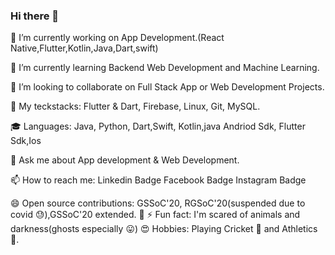 ### Hi there 👋

🔭 I’m currently working on App Development.(React Native,Flutter,Kotlin,Java,Dart,swift)

🌱 I’m currently learning Backend Web Development and Machine Learning.

👯 I’m looking to collaborate on Full Stack App or Web Development Projects.

🤔 My teckstacks: Flutter & Dart, Firebase, Linux, Git, MySQL.

🎓 Languages:  Java, Python, Dart,Swift, Kotlin,java Andriod Sdk, Flutter Sdk,Ios

💬 Ask me about App development & Web Development.

📫 How to reach me: Linkedin Badge Facebook Badge Instagram Badge

😄 Open source contributions: GSSoC'20, RGSoC'20(suspended due to covid 😓),GSSoC'20 extended.
🎉 
⚡ Fun fact: I'm scared of animals and darkness(ghosts especially 😛)
😍 Hobbies: Playing Cricket 🏏 and Athletics 🏃.
